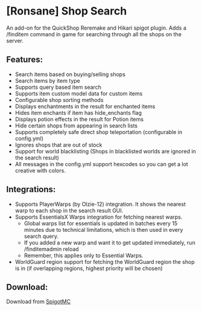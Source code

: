 # [Ronsane] Shop Search

An add-on for the QuickShop Reremake and Hikari spigot plugin. Adds a /finditem command in game for searching through all the shops on the server.

## Features:

* Search items based on buying/selling shops
* Search items by item type
* Supports query based item search
* Supports item custom model data for custom items
* Configurable shop sorting methods
* Displays enchantments in the result for enchanted items
* Hides item enchants if item has hide_enchants flag
* Displays potion effects in the result for Potion items
* Hide certain shops from appearing in search lists
* Supports completely safe direct shop teleportation (configurable in config.yml)
* Ignores shops that are out of stock
* Support for world blacklisting (Shops in blacklisted worlds are ignored in the search result)
* All messages in the config.yml support hexcodes so you can get a lot creative with colors.


## Integrations:

* Supports PlayerWarps (by Olzie-12) integration. It shows the nearest warp to each shop in the search result GUI.
* Supports EssentialsX Warps integration for fetching nearest warps.
  * Global warps list for essentials is updated in batches every 15 minutes due to technical limitations, which is then used in every search query.
  * If you added a new warp and want it to get updated immediately, run /finditemadmin reload
  * Remember, this applies only to Essential Warps.
* WorldGuard region support for fetching the WorldGuard region the shop is in (if overlapping regions, highest priority will be chosen)

## Download:

Download from [SpigotMC](https://www.spigotmc.org/resources/quickshop-addon-shop-search.95104/)